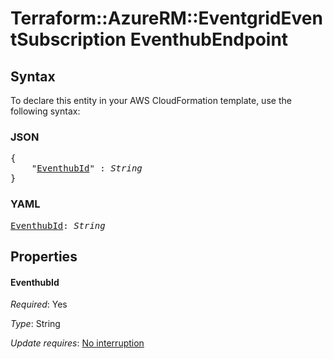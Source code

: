 # Terraform::AzureRM::EventgridEventSubscription EventhubEndpoint

## Syntax

To declare this entity in your AWS CloudFormation template, use the following syntax:

### JSON

<pre>
{
    "<a href="#eventhubid" title="EventhubId">EventhubId</a>" : <i>String</i>
}
</pre>

### YAML

<pre>
<a href="#eventhubid" title="EventhubId">EventhubId</a>: <i>String</i>
</pre>

## Properties

#### EventhubId

_Required_: Yes

_Type_: String

_Update requires_: [No interruption](https://docs.aws.amazon.com/AWSCloudFormation/latest/UserGuide/using-cfn-updating-stacks-update-behaviors.html#update-no-interrupt)

